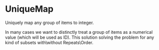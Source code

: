 # UniqueMap
Uniquely map any group of items to integer.

In many cases we want to distinctly treat a group of items as a numerical value (which will be used as ID).
This solution solving the problem for any kind of subsets with\without Repeats\Order.
